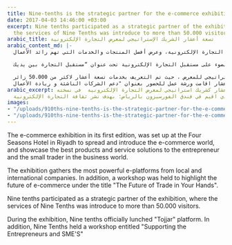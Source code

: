 ```yaml
---
title: Nine-tenths is the strategic partner for the e-commerce exhibition
date: 2017-04-03 14:46:00 +03:00
excerpt: Nine tenths participated as a strategic partner of the exhibition, where
  the services of Nine Tenths was introduce to more than 50.000 visitors.
arabic_title: تسعة أعشار الشريك الإستراتيجي لمعرض التجارة الإلكترونية
arabic_content_md: |-
  انطلق معرض التجارة الإلكترونية في نسخته الأولى الذي اقيم في فندق الفورسيزون بالرياض؛ بهدف نشر ثقافة عالم التجارة الإلكترونية، وعرض أفضل المنتجات والخدمات التي تهم رائد الأعمال.

  حيث ضم المعرض اقوى منصات العرض الإلكترونية من شركات محلية وعالمية، بحضور شخصيات بارزة في مواقع التواصل الإجتماعي، بالإضافة إلى ورشة عمل لتسليط الضوء على مستقبل التجارة الإلكترونية تحت عنوان “مستقبل التجارة بين يديك”.

  شاركت تسعة أعشار كشريك إستراتيجي للمعرض ، حيث تم التعريف بخدمات تسعة أعشار لاكثر من 50.000 زائر
  و خلال المعرض تم التدشين الرسمي لمنصة «تجار» بالإضافة إلى أن تسعة أعشار اقامت ورشة عمل للحضور بعنوان "دعم الشركات الناشئة و ريادة الأعمال"
arabic_excerpt: تشارك تسعة أعشار كشريك استراتيجي لمعرض التجارة الإلكترونية  في نسخته
  الأولى الذي اقيم في فندق الفورسيزون بالرياض؛ بهدف نشر ثقافة التجارة الإلكترونية
images:
- "/uploads/910ths-nine-tenths-is-the-strategic-partner-for-the-e-commerce-exhibition-english-01.jpg"
- "/uploads/910ths-nine-tenths-is-the-strategic-partner-for-the-e-commerce-exhibition-english-02.jpg"
---
```


The e-commerce exhibition in its first edition, was set up at the Four Seasons Hotel in Riyadh to spread and introduce the e-commerce world, and showcase the best products and service solutions to the entrepreneur and the small trader in the business world.

The exhibition gathers the most powerful e-platforms from local and international companies. In addition, a workshop was held to highlight the future of e-commerce under the title "The Future of Trade in Your Hands".

Nine tenths participated as a strategic partner of the exhibition, where the services of Nine Tenths was introduce to more than 50.000 visitors.

During the exhibition, Nine tenths officially lunched "Tojjar" platform. In addition, Nine Tenths held a workshop entitled "Supporting the Entrepreneurs and SME'S"